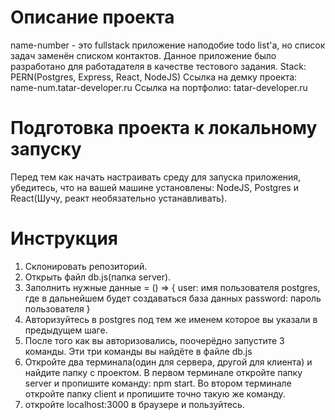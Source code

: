# Описание проекта

name-number - это fullstack приложение наподобие todo list'а, но список задач заменён списком контактов.
Данное приложение было разработано для работадателя в качестве тестового задания.
Stack: PERN(Postgres, Express, React, NodeJS)
Ссылка на демку проекта: name-num.tatar-developer.ru
Ссылка на портфолио: tatar-developer.ru

# Подготовка проекта к локальному запуску

Перед тем как начать настраивать среду для запуска приложения, убедитесь, что на вашей машине установлены: NodeJS, Postgres и React(Шучу, реакт необязательно устанавливать).

# Инструкция

1. Склонировать репозиторий.
2. Открыть файл db.js(папка server).
3. Заполнить нужные данные = () => {
   user: имя пользователя postgres, где в дальнейшем будет создаваться база данных
   password: пароль пользователя
   }
4. Авторизуйтесь в postgres под тем же именем которое вы указали в предыдущем шаге.
5. После того как вы авторизовались, поочерёдно запустите 3 команды. Эти три команды вы найдёте в файле db.js
6. Откройте два терминала(один для сервера, другой для клиента) и найдите папку с проектом. В первом терминале откройте папку server и пропишите команду: npm start. Во втором терминале откройте папку client и пропишите точно такую же команду.
7. откройте localhost:3000 в браузере и пользуйтесь.
